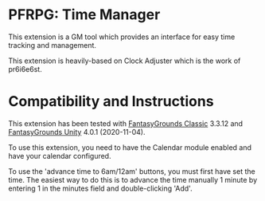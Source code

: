 # PFRPG: Time Manager
This extension is a GM tool which provides an interface for easy time tracking and management.

This extension is heavily-based on Clock Adjuster which is the work of pr6i6e6st.

# Compatibility and Instructions
This extension has been tested with [FantasyGrounds Classic](https://www.fantasygrounds.com/home/FantasyGroundsClassic.php) 3.3.12 and [FantasyGrounds Unity](https://www.fantasygrounds.com/home/FantasyGroundsUnity.php) 4.0.1 (2020-11-04).

To use this extension, you need to have the Calendar module enabled and have your calendar configured.

To use the 'advance time to 6am/12am' buttons, you must first have set the time. The easiest way to do this is to advance the time manually 1 minute by entering 1 in the minutes field and double-clicking 'Add'.
